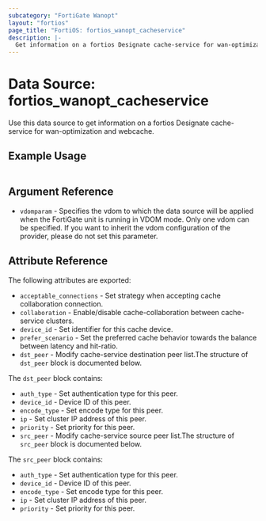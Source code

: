 ```yaml
---
subcategory: "FortiGate Wanopt"
layout: "fortios"
page_title: "FortiOS: fortios_wanopt_cacheservice"
description: |-
  Get information on a fortios Designate cache-service for wan-optimization and webcache.
---
```


# Data Source: fortios_wanopt_cacheservice
Use this data source to get information on a fortios Designate cache-service for wan-optimization and webcache.


## Example Usage

```hcl

```

## Argument Reference

* `vdomparam` - Specifies the vdom to which the data source will be applied when the FortiGate unit is running in VDOM mode. Only one vdom can be specified. If you want to inherit the vdom configuration of the provider, please do not set this parameter.

## Attribute Reference

The following attributes are exported:

* `acceptable_connections` - Set strategy when accepting cache collaboration connection.
* `collaboration` - Enable/disable cache-collaboration between cache-service clusters.
* `device_id` - Set identifier for this cache device.
* `prefer_scenario` - Set the preferred cache behavior towards the balance between latency and hit-ratio.
* `dst_peer` - Modify cache-service destination peer list.The structure of `dst_peer` block is documented below.

The `dst_peer` block contains:

* `auth_type` - Set authentication type for this peer.
* `device_id` - Device ID of this peer.
* `encode_type` - Set encode type for this peer.
* `ip` - Set cluster IP address of this peer.
* `priority` - Set priority for this peer.
* `src_peer` - Modify cache-service source peer list.The structure of `src_peer` block is documented below.

The `src_peer` block contains:

* `auth_type` - Set authentication type for this peer.
* `device_id` - Device ID of this peer.
* `encode_type` - Set encode type for this peer.
* `ip` - Set cluster IP address of this peer.
* `priority` - Set priority for this peer.
